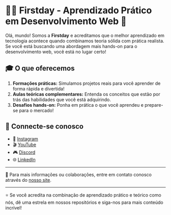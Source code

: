 # 👩‍💻 Firstday - Aprendizado Prático em Desenvolvimento Web 🚀

Olá, mundo! Somos a **Firstday** e acreditamos que o melhor aprendizado em tecnologia acontece quando combinamos teoria sólida com prática realista. Se você está buscando uma abordagem mais hands-on para o desenvolvimento web, você está no lugar certo!

## 🎓 O que oferecemos

1. **Formações práticas:** Simulamos projetos reais para você aprender de forma rápida e divertida!
2. **Aulas teóricas complementares:** Entenda os conceitos que estão por trás das habilidades que você está adquirindo.
3. **Desafios hands-on:** Ponha em prática o que você aprendeu e prepare-se para o mercado!

## 🤝 Connecte-se conosco

- 📸 [Instagram](https://www.instagram.com/firstday.tech/)
- 🎬 [YouTube](https://www.youtube.com/@firstday-tech)
- 🎮 [Discord](https://discord.gg/gwRhBvKn)
- 🌐 [LinkedIn](https://www.linkedin.com/company/firstday-tech/)

---

📩 Para mais informações ou colaborações, entre em contato conosco através do [nosso site](https://www.firstday.tech/).

---

⭐ Se você acredita na combinação de aprendizado prático e teórico como nós, dê uma estrela em nossos repositórios e siga-nos para mais conteúdo incrível!
